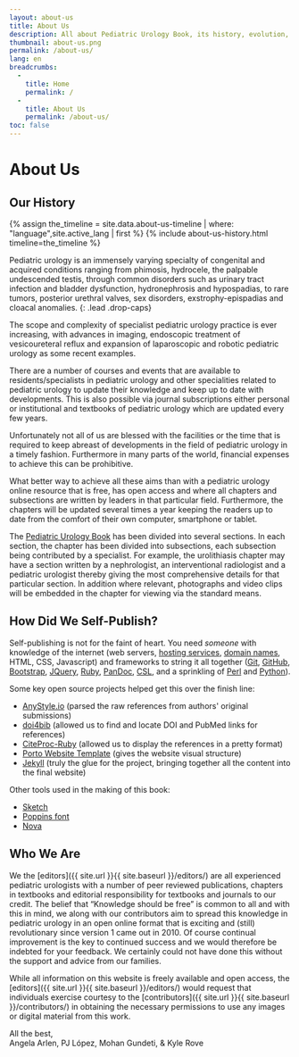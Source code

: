 ```yaml
---
layout: about-us
title: About Us
description: All about Pediatric Urology Book, its history, evolution, and ongoing mission.
thumbnail: about-us.png
permalink: /about-us/
lang: en
breadcrumbs:
  - 
    title: Home
    permalink: /
  - 
    title: About Us
    permalink: /about-us/
toc: false
---
```


# About **Us**

## Our **History**

{% assign the_timeline = site.data.about-us-timeline | where: "language",site.active_lang | first %}
{% include about-us-history.html timeline=the_timeline %}

Pediatric urology is an immensely varying specialty of congenital and acquired conditions ranging from phimosis, hydrocele, the palpable undescended testis, through common disorders such as urinary tract infection and bladder dysfunction, hydronephrosis and hypospadias, to rare tumors, posterior urethral valves, sex disorders, exstrophy-epispadias and cloacal anomalies.
{: .lead .drop-caps}

The scope and complexity of specialist pediatric urology practice is ever increasing, with advances in imaging, endoscopic treatment of vesicoureteral reflux and expansion of laparoscopic and robotic pediatric urology as some recent examples.

There are a number of courses and events that are available to residents/specialists in pediatric urology and other specialities related to pediatric urology to update their knowledge and keep up to date with developments. This is also possible via journal subscriptions either personal or institutional and textbooks of pediatric urology which are updated every few years.

Unfortunately not all of us are blessed with the facilities or the time that is required to keep abreast of developments in the field of pediatric urology in a timely fashion. Furthermore in many parts of the world, financial expenses to achieve this can be prohibitive.

What better way to achieve all these aims than with a pediatric urology online resource that is free, has open access and where all chapters and subsections are written by leaders in that particular field. Furthermore, the chapters will be updated several times a year keeping the readers up to date from the comfort of their own computer, smartphone or tablet. 

The [Pediatric Urology Book](/) has been divided into several sections. In each section, the chapter has been divided into subsections, each subsection being contributed by a specialist. For example, the urolithiasis chapter may have a section written by a nephrologist, an interventional radiologist and a pediatric urologist thereby giving the most comprehensive details for that particular section. In addition where relevant, photographs and video clips will be embedded in the chapter for viewing via the standard means.

## How Did We **Self-Publish**?

Self-publishing is not for the faint of heart. You need _someone_ with knowledge of the internet (web servers, [hosting services](https://digitalocean.com), [domain names](https://cloudflare.com), HTML, CSS, Javascript) and frameworks to string it all together ([Git](https://git-scm.com), [GitHub](https://github.com), [Bootstrap](https://getbootstrap.com), [JQuery](https://jquery.com), [Ruby](https://www.ruby-lang.org/en/), [PanDoc](https://pandoc.org), [CSL](https://citationstyles.org/), and a sprinkling of [Perl](https://www.perl.org) and [Python](https://www.python.org)).

Some key open source projects helped get this over the finish line:
- [AnyStyle.io](https://anystyle.io) (parsed the raw references from authors' original submissions)
- [doi4bib](https://github.com/sharkovsky/doi4bib) (allowed us to find and locate DOI and PubMed links for references)
- [CiteProc-Ruby](https://github.com/inukshuk/citeproc-ruby) (allowed us to display the references in a pretty format)
- [Porto Website Template](https://themeforest.net/item/porto-responsive-html5-template/4106987) (gives the website visual structure)
- [Jekyll](https://jekyllrb.com) (truly the glue for the project, bringing together all the content into the final website)

Other tools used in the making of this book:
- [Sketch](https://www.sketch.com)
- [Poppins font](https://fonts.adobe.com/fonts/poppins)
- [Nova](https://nova.app)

## Who **We Are**

We the [editors]({{ site.url }}{{ site.baseurl }}/editors/) are all experienced pediatric urologists with a number of peer reviewed publications, chapters in textbooks and editorial responsibility for textbooks and journals to our credit. The belief that “Knowledge should be free” is common to all and with this in mind, we along with our contributors aim to spread this knowledge in pediatric urology in an open online format that is exciting and (still) revolutionary since version 1 came out in 2010. Of course continual improvement is the key to continued success and we would therefore be indebted for your feedback. We certainly could not have done this without the support and advice from our families.

While all information on this website is freely available and open access, the [editors]({{ site.url }}{{ site.baseurl }}/editors/) would request that individuals exercise courtesy to the [contributors]({{ site.url }}{{ site.baseurl }}/contributors/) in obtaining the necessary permissions to use any images or digital material from this work.

All the best,  
Angela Arlen, PJ López, Mohan Gundeti, & Kyle Rove